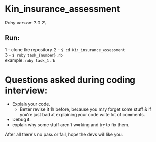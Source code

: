 # Kin_insurance_assessment

Ruby version: 3.0.2\

## Run: ##
1 - clone the repository.
2 - `$ cd Kin_insurance_assessment`\
3 - `$ ruby task_{number}.rb`\
example: `ruby task_1.rb`


# Questions asked during coding interview:

- Explain your code.
  - Better revise it 1h before, because you may forget some stuff & if you're just bad at explaining your code write lot of comments.
- Debug it.
- explain why some stuff aren't working and try to fix them.


After all there's no pass or fail, hope the devs will like you.
